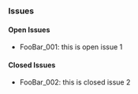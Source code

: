 ### Issues

#### Open Issues

* FooBar_001: this is open issue 1

#### Closed Issues

* FooBar_002: this is closed issue 2